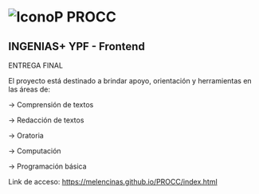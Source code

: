 # ![IconoP](https://user-images.githubusercontent.com/112040379/197872275-dadd0efc-9c0c-4761-9f21-1b106adfb0a0.png) PROCC
## INGENIAS+ YPF - Frontend

ENTREGA FINAL

El proyecto está destinado a brindar apoyo, orientación y herramientas en las áreas de:

→ Comprensión de textos

→ Redacción de textos

→ Oratoria

→ Computación

→ Programación básica

Link de acceso: https://melencinas.github.io/PROCC/index.html
